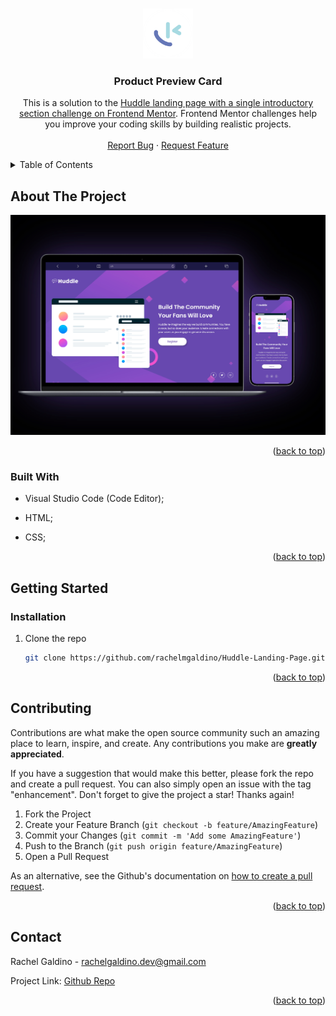 <a name="readme-top"></a>

<!-- PROJECT LOGO -->
<br />
<div align="center">
  <a href="https://github.com/rachelmgaldino/Huddle-Landing-Page">
    <img src="./images/favicon-better.png" alt="Logo" width="80" height="80">
  </a>

<h3 align="center">Product Preview Card</h3>

  <p align="center">
    This is a solution to the <a href="https://www.frontendmentor.io/challenges/huddle-landing-page-with-a-single-introductory-section-B_2Wvxgi0/hub">Huddle landing page with a single introductory section challenge on Frontend Mentor</a>. Frontend Mentor challenges help you improve your coding skills by building realistic projects. 
    <br />
    <br />
    <a href="https://github.com/rachelmgaldino/Huddle-Landing-Page/issues">Report Bug</a>
    ·
    <a href="https://github.com/rachelmgaldino/Huddle-Landing-Page/issues">Request Feature</a>
  </p>
</div>



<!-- TABLE OF CONTENTS -->
<details>
  <summary>Table of Contents</summary>
  <ol>
    <li>
      <a href="#about-the-project">About The Project</a>
      <ul>
        <li><a href="#built-with">Built With</a></li>
      </ul>
    </li>
    <li>
      <a href="#getting-started">Getting Started</a>
      <ul>
        <!-- <li><a href="#prerequisites">Prerequisites</a></li> -->
        <li><a href="#installation">Installation</a></li>
      </ul>
    </li>
    <!-- <li><a href="#usage">Usage</a></li> -->
    <!-- <li><a href="#roadmap">Roadmap</a></li> -->
    <li><a href="#contributing">Contributing</a></li>
    <!-- <li><a href="#license">License</a></li> -->
    <li><a href="#contact">Contact</a></li>
  </ol>
</details>



<!-- ABOUT THE PROJECT -->
## About The Project

![](./images/project-preview.jpg)

<p align="right">(<a href="#readme-top">back to top</a>)</p>



### Built With

* Visual Studio Code (Code Editor);

* HTML;

* CSS;

<p align="right">(<a href="#readme-top">back to top</a>)</p>



<!-- GETTING STARTED -->
## Getting Started

### Installation

1. Clone the repo
   ```sh
   git clone https://github.com/rachelmgaldino/Huddle-Landing-Page.git
<p align="right">(<a href="#readme-top">back to top</a>)</p>


<!-- CONTRIBUTING -->
## Contributing

Contributions are what make the open source community such an amazing place to learn, inspire, and create. Any contributions you make are **greatly appreciated**.

If you have a suggestion that would make this better, please fork the repo and create a pull request. You can also simply open an issue with the tag "enhancement".
Don't forget to give the project a star! Thanks again!

1. Fork the Project
2. Create your Feature Branch (`git checkout -b feature/AmazingFeature`)
3. Commit your Changes (`git commit -m 'Add some AmazingFeature'`)
4. Push to the Branch (`git push origin feature/AmazingFeature`)
5. Open a Pull Request

As an alternative, see the Github's documentation on [how to create a pull request](https://help.github.com/en/github/collaborating-with-issues-and-pull-requests/creating-a-pull-request).


<p align="right">(<a href="#readme-top">back to top</a>)</p>


<!-- CONTACT -->
## Contact

Rachel Galdino - rachelgaldino.dev@gmail.com

Project Link: [Github Repo](https://github.com/rachelmgaldino/Huddle-Landing-Page)

<p align="right">(<a href="#readme-top">back to top</a>)</p>



<!-- MARKDOWN LINKS & IMAGES -->
<!-- https://www.markdownguide.org/basic-syntax/#reference-style-links -->
[contributors-shield]: https://img.shields.io/github/contributors/rachelmgaldino/QR-Code-Component.svg?style=for-the-badge
[contributors-url]: https://github.com/rachelmgaldino/QR-Code-Component/graphs/contributors
[forks-shield]: https://img.shields.io/github/forks/rachelmgaldino/QR-Code-Component.svg?style=for-the-badge
[forks-url]: https://github.com/rachelmgaldino/QR-Code-Component/network/members
[stars-shield]: https://img.shields.io/github/stars/rachelmgaldino/QR-Code-Component.svg?style=for-the-badge
[stars-url]: https://github.com/rachelmgaldino/QR-Code-Component/stargazers
[issues-shield]: https://img.shields.io/github/issues/rachelmgaldino/QR-Code-Component.svg?style=for-the-badge
[issues-url]: https://github.com/rachelmgaldino/QR-Code-Component/issues
[license-shield]: https://img.shields.io/github/license/rachelmgaldino/QR-Code-Component.svg?style=for-the-badge
[license-url]: https://github.com/rachelmgaldino/QR-Code-Component/blob/master/LICENSE.txt
[linkedin-shield]: https://img.shields.io/badge/-LinkedIn-black.svg?style=for-the-badge&logo=linkedin&colorB=555
[linkedin-url]: https://linkedin.com/in/linkedin_username
[product-screenshot]: images/screenshot.png
[Next.js]: https://img.shields.io/badge/next.js-000000?style=for-the-badge&logo=nextdotjs&logoColor=white
[Next-url]: https://nextjs.org/
[React.js]: https://img.shields.io/badge/React-20232A?style=for-the-badge&logo=react&logoColor=61DAFB
[React-url]: https://reactjs.org/
[Vue.js]: https://img.shields.io/badge/Vue.js-35495E?style=for-the-badge&logo=vuedotjs&logoColor=4FC08D
[Vue-url]: https://vuejs.org/
[Angular.io]: https://img.shields.io/badge/Angular-DD0031?style=for-the-badge&logo=angular&logoColor=white
[Angular-url]: https://angular.io/
[Svelte.dev]: https://img.shields.io/badge/Svelte-4A4A55?style=for-the-badge&logo=svelte&logoColor=FF3E00
[Svelte-url]: https://svelte.dev/
[Laravel.com]: https://img.shields.io/badge/Laravel-FF2D20?style=for-the-badge&logo=laravel&logoColor=white
[Laravel-url]: https://laravel.com
[Bootstrap.com]: https://img.shields.io/badge/Bootstrap-563D7C?style=for-the-badge&logo=bootstrap&logoColor=white
[Bootstrap-url]: https://getbootstrap.com
[JQuery.com]: https://img.shields.io/badge/jQuery-0769AD?style=for-the-badge&logo=jquery&logoColor=white
[JQuery-url]: https://jquery.com 
